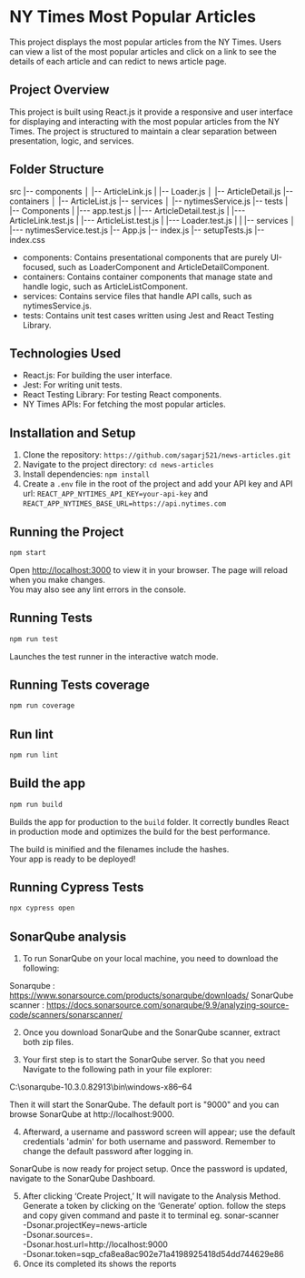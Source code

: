# NY Times Most Popular Articles

This project displays the most popular articles from the NY Times. Users can view a list of the most popular articles and click on a link to see the details of each article and can redict to news article page.

## Project Overview

This project is built using React.js it provide a responsive and user interface for displaying and interacting with the most popular articles from the NY Times. The project is structured to maintain a clear separation between presentation, logic, and services.

## Folder Structure

src
|-- components
│ |-- ArticleLink.js
| |-- Loader.js
│ |-- ArticleDetail.js
|-- containers
│ |-- ArticleList.js
|-- services
│ |-- nytimesService.js
|-- tests
| |-- Components
| |--- app.test.js
| |--- ArticleDetail.test.js
| |--- ArticleLink.test.js
| |--- ArticleList.test.js
| |--- Loader.test.js
|
| |-- services
│ |--- nytimesService.test.js
|-- App.js
|-- index.js
|-- setupTests.js
|-- index.css

-   components: Contains presentational components that are purely UI-focused, such as LoaderComponent and ArticleDetailComponent.
-   containers: Contains container components that manage state and handle logic, such as ArticleListComponent.
-   services: Contains service files that handle API calls, such as nytimesService.js.
-   tests: Contains unit test cases written using Jest and React Testing Library.

## Technologies Used

-   React.js: For building the user interface.
-   Jest: For writing unit tests.
-   React Testing Library: For testing React components.
-   NY Times APIs: For fetching the most popular articles.

## Installation and Setup

1. Clone the repository: `https://github.com/sagarj521/news-articles.git`
2. Navigate to the project directory: `cd news-articles`
3. Install dependencies: `npm install`
4. Create a `.env` file in the root of the project and add your API key and API url: `REACT_APP_NYTIMES_API_KEY=your-api-key` and `REACT_APP_NYTIMES_BASE_URL=https://api.nytimes.com`

## Running the Project

```sh
npm start
```

Open [http://localhost:3000](http://localhost:3000) to view it in your browser.
The page will reload when you make changes.\
You may also see any lint errors in the console.

## Running Tests

```sh
npm run test
```

Launches the test runner in the interactive watch mode.

## Running Tests coverage

```sh
npm run coverage
```

## Run lint

```sh
npm run lint
```

## Build the app

```sh
npm run build
```

Builds the app for production to the `build` folder.
It correctly bundles React in production mode and optimizes the build for the best performance.

The build is minified and the filenames include the hashes.\
Your app is ready to be deployed!

## Running Cypress Tests

```sh
npx cypress open
```

## SonarQube analysis

1. To run SonarQube on your local machine, you need to download the following:

Sonarqube : https://www.sonarsource.com/products/sonarqube/downloads/
SonarQube scanner : https://docs.sonarsource.com/sonarqube/9.9/analyzing-source-code/scanners/sonarscanner/

2. Once you download SonarQube and the SonarQube scanner, extract both zip files.

3. Your first step is to start the SonarQube server. So that you need Navigate to the following path in your file explorer:

C:\sonarqube-10.3.0.82913\bin\windows-x86–64

Then it will start the SonarQube. The default port is "9000" and you can browse SonarQube at http://localhost:9000.

4. Afterward, a username and password screen will appear; use the default credentials 'admin' for both username and password. Remember to change the default password after logging in.

SonarQube is now ready for project setup. Once the password is updated, navigate to the SonarQube Dashboard.

5. After clicking ‘Create Project,’ It will navigate to the Analysis Method. Generate a token by clicking on the ‘Generate’ option. follow the steps and copy given command and paste it to terminal
   eg. sonar-scanner \
    -Dsonar.projectKey=news-article \
    -Dsonar.sources=. \
    -Dsonar.host.url=http://localhost:9000 \
    -Dsonar.token=sqp_cfa8ea8ac902e71a4198925418d54dd744629e86
6. Once its completed its shows the reports
